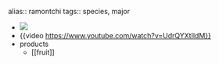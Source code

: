 alias:: ramontchi
tags:: species, major

- ![](https://peach-geographical-bat-397.mypinata.cloud/ipfs/QmPSEdqy48LG5grUq1zw3nnosoenY7WiQhKYKfSSmRvRRu)
- {{video https://www.youtube.com/watch?v=UdrQYXtIldM}}
- products
	- [[fruit]]